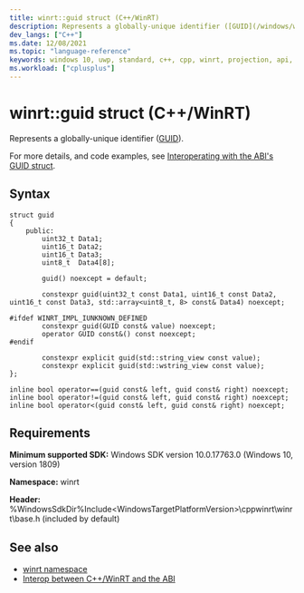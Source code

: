 ```yaml
---
title: winrt::guid struct (C++/WinRT)
description: Represents a globally-unique identifier ([GUID](/windows/win32/api/guiddef/ns-guiddef-guid)).
dev_langs: ["C++"]
ms.date: 12/08/2021
ms.topic: "language-reference"
keywords: windows 10, uwp, standard, c++, cpp, winrt, projection, api, reference, Windows, guid
ms.workload: ["cplusplus"]
---
```


# winrt::guid struct (C++/WinRT)

Represents a globally-unique identifier ([GUID](/windows/win32/api/guiddef/ns-guiddef-guid)).

For more details, and code examples, see [Interoperating with the ABI's GUID struct](/windows/uwp/cpp-and-winrt-apis/interop-winrt-abi#interoperating-with-the-abis-guid-struct).

## Syntax
```cppwinrt
struct guid
{
    public:
        uint32_t Data1;
        uint16_t Data2;
        uint16_t Data3;
        uint8_t  Data4[8];

        guid() noexcept = default;

        constexpr guid(uint32_t const Data1, uint16_t const Data2, uint16_t const Data3, std::array<uint8_t, 8> const& Data4) noexcept;

#ifdef WINRT_IMPL_IUNKNOWN_DEFINED
        constexpr guid(GUID const& value) noexcept;
        operator GUID const&() const noexcept;
#endif

        constexpr explicit guid(std::string_view const value);
        constexpr explicit guid(std::wstring_view const value);
};

inline bool operator==(guid const& left, guid const& right) noexcept;
inline bool operator!=(guid const& left, guid const& right) noexcept;
inline bool operator<(guid const& left, guid const& right) noexcept;
```

## Requirements
**Minimum supported SDK:** Windows SDK version 10.0.17763.0 (Windows 10, version 1809)

**Namespace:** winrt

**Header:** %WindowsSdkDir%Include\<WindowsTargetPlatformVersion>\cppwinrt\winrt\base.h (included by default)

## See also 
* [winrt namespace](winrt.md)
* [Interop between C++/WinRT and the ABI](/windows/uwp/cpp-and-winrt-apis/interop-winrt-abi)
